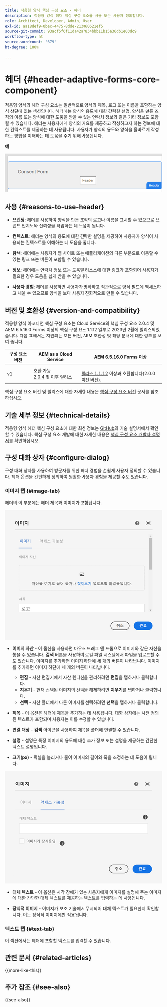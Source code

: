 ```yaml
---
title: 적응형 양식 핵심 구성 요소 - 헤더
description: 적응형 양식 헤더 핵심 구성 요소를 사용 또는 사용자 정의합니다.
role: Architect, Developer, Admin, User
exl-id: aa18def9-0bec-4475-8dde-213860621ef5
source-git-commit: 93acf5f6f11da42a7834bbb11b15a36db1e03dc9
workflow-type: ht
source-wordcount: '679'
ht-degree: 100%

---
```


# 헤더 {#header-adaptive-forms-core-component}

적응형 양식의 헤더 구성 요소는 일반적으로 양식의 제목, 로고 또는 이름을 포함하는 양식 상단에 있는 섹션입니다. 헤더에는 양식의 용도에 대한 간략한 설명, 양식을 만든 조직의 이름 또는 양식에 대한 도움을 받을 수 있는 연락처 정보와 같은 기타 정보도 포함될 수 있습니다. 헤더는 사용자에게 양식의 개요를 제공하고 작성하고자 하는 정보에 대한 컨텍스트를 제공하는 데 사용됩니다. 사용자가 양식의 용도와 양식을 올바르게 작성하는 방법을 이해하는 데 도움을 주기 위해 사용됩니다.

**예**

![](/help/adaptive-forms/assets/header.png)

## 사용 {#reasons-to-use-header}

- **브랜딩**: 헤더를 사용하여 양식을 만든 조직의 로고나 이름을 표시할 수 있으므로 브랜드 인지도와 신뢰성을 확립하는 데 도움이 됩니다.

- **컨텍스트**: 헤더는 양식의 용도에 대한 간략한 설명을 제공하여 사용자가 양식이 사용되는 컨텍스트를 이해하는 데 도움을 줍니다.

- **탐색**: 헤더에는 사용자가 웹 사이트 또는 애플리케이션의 다른 부분으로 이동할 수 있는 링크 또는 버튼이 포함될 수 있습니다.

- **정보**: 헤더에는 연락처 정보 또는 도움말 리소스에 대한 링크가 포함되어 사용자가 필요한 경우 도움을 쉽게 받을 수 있습니다.

- **사용자 경험**: 헤더를 사용하면 사용자가 명확하고 직관적으로 양식 필드에 액세스하고 채울 수 있으므로 양식을 보다 사용자 친화적으로 만들 수 있습니다.

## 버전 및 호환성 {#version-and-compatibility}

적응형 양식 아코디언 핵심 구성 요소는 Cloud Service의 핵심 구성 요소 2.0.4 및 AEM 6.5.16.0 Forms 이상의 핵심 구성 요소 1.1.12 일부로 2023년 2월에 릴리스되었습니다. 다음 표에서는 지원되는 모든 버전, AEM 호환성 및 해당 문서에 대한 링크를 보여 줍니다.

| 구성 요소 버전 | AEM as a Cloud Service | AEM 6.5.16.0 Forms 이상 |
|---|---|---|
| v1 | 호환 가능 <br>[2.0.4](/help/adaptive-forms/version.md) 및 이후 릴리스 | <br>[릴리스 1.1.12](/help/adaptive-forms/version.md) 이상과 호환합니다(2.0.0 이전 버전). |

핵심 구성 요소 버전 및 릴리스에 대한 자세한 내용은 [핵심 구성 요소 버전](/help/adaptive-forms/version.md) 문서를 참조하십시오.


<!-- ## Sample Component Output {#sample-component-output}

To experience the Accordion Component as well as see examples of its configuration options as well as HTML and JSON output, visit the [Component Library](https://adobe.com/go/aem_cmp_library_accordion). -->


## 기술 세부 정보 {#technical-details}

적응형 양식 헤더 핵심 구성 요소에 대한 최신 정보는 [GitHub](https://github.com/adobe/aem-core-forms-components/tree/master/ui.af.apps/src/main/content/jcr_root/apps/core/fd/components/form/pageheader/v1/pageheader)의 기술 설명서에서 확인할 수 있습니다. 핵심 구성 요소 개발에 대한 자세한 내용은 [핵심 구성 요소 개발자 설명서](/help/developing/overview.md)를 확인하십시오.

## 구성 대화 상자 {#configure-dialog}

구성 대화 상자를 사용하여 방문자를 위한 헤더 경험을 손쉽게 사용자 정의할 수 있습니다. 헤더 옵션을 간편하게 정의하여 원활한 사용자 경험을 제공할 수도 있습니다.

### 이미지 탭 {#image-tab}

헤더의 이 부분에는 헤더 제목과 이미지가 포함됩니다.

![이미지 탭](/help/adaptive-forms/assets/header_image.png)

- **이미지 자산** - 이 옵션을 사용하면 마우스 드래그 앤 드롭으로 이미지와 같은 자산을 놓을 수 있습니다. **검색** 버튼을 사용하여 로컬 파일 시스템에서 파일을 업로드할 수도 있습니다. 이미지를 추가하면 이미지 하단에 세 개의 버튼이 나타납니다. 이미지를 추가하면 이미지 하단에 세 개의 버튼이 나타납니다.
   - **편집** - 자산 편집기에서 자산 렌디션을 관리하려면 **편집**&#x200B;을 탭하거나 클릭합니다.
   - **지우기** - 현재 선택된 이미지의 선택을 해제하려면 **지우기**&#x200B;를 탭하거나 클릭합니다.
   - **선택** - 자산 폴더에서 다른 이미지를 선택하려면 **선택**&#x200B;을 탭하거나 클릭합니다.

- **제목** - 이 옵션은 헤더에 제목을 추가하는 데 사용됩니다. 대화 상자에는 사전 정의된 텍스트가 포함되며 사용자는 이를 수정할 수 있습니다.
- **연결 대상** - **검색** 아이콘을 사용하여 제목을 폴더에 연결할 수 있습니다.
- **설명** - 설명은 특정 이미지의 용도에 대한 추가 정보 또는 설명을 제공하는 간단한 텍스트 설명입니다.
- **크기(px)** - 픽셀을 늘리거나 줄여 이미지의 길이와 폭을 조정하는 데 도움이 됩니다.

![접근성 탭](/help/adaptive-forms/assets/header_accessibility.png)

- **대체 텍스트** - 이 옵션은 시각 장애가 있는 사용자에게 이미지를 설명해 주는 이미지에 대한 간단한 대체 텍스트를 제공하는 텍스트를 입력하는 데 사용됩니다.

- **장식적 이미지** - 이미지가 보조 기술에서 무시되어 대체 텍스트가 필요한지 확인합니다. 이는 장식적 이미지에만 적용됩니다.

### 텍스트 탭 {#text-tab}

이 섹션에서는 헤더에 포함할 텍스트를 입력할 수 있습니다.

<!--

## Related article {#related-article}

* [Create a standalone Adaptive Form](https://experienceleague.adobe.com/docs/experience-manager-cloud-service/content/forms/adaptive-forms-authoring/authoring-adaptive-forms-core-components/create-an-adaptive-form-on-forms-cs/creating-adaptive-form-core-components.html)

-->

## 관련 문서 {#related-articles}

{{more-like-this}}

## 추가 참조 {#see-also}

{{see-also}}
